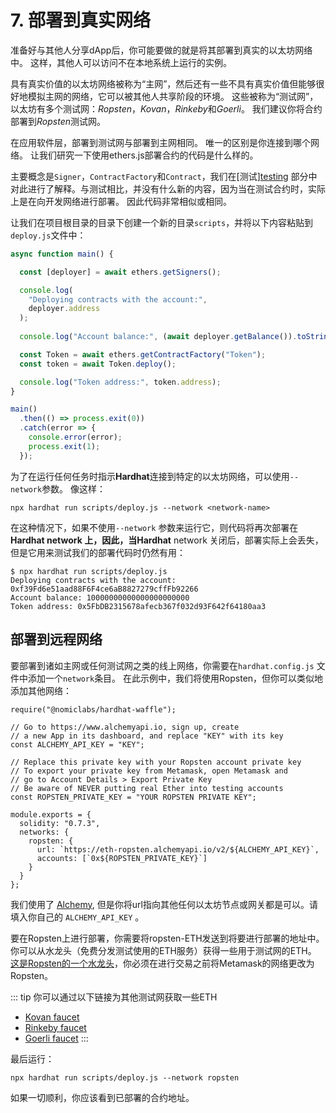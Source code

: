 # 7. 部署到真实网络
准备好与其他人分享dApp后，你可能要做的就是将其部署到真实的以太坊网络中。 这样，其他人可以访问不在本地系统上运行的实例。

具有真实价值的以太坊网络被称为“主网”，然后还有一些不具有真实价值但能够很好地模拟主网的网络，它可以被其他人共享阶段的环境。 这些被称为“测试网”，以太坊有多个测试网：*Ropsten*，*Kovan*，*Rinkeby*和*Goerli*。 我们建议你将合约部署到*Ropsten*测试网。

在应用软件层，部署到测试网与部署到主网相同。 唯一的区别是你连接到哪个网络。 让我们研究一下使用ethers.js部署合约的代码是什么样的。

主要概念是`Signer`，`ContractFactory`和`Contract`，我们在[测试][testing](testing-contracts.md) 部分中对此进行了解释。与测试相比，并没有什么新的内容，因为当在测试合约时，实际上是在向开发网络进行部署。 因此代码非常相似或相同。

让我们在项目根目录的目录下创建一个新的目录`scripts`，并将以下内容粘贴到 `deploy.js`文件中：

```js
async function main() {

  const [deployer] = await ethers.getSigners();

  console.log(
    "Deploying contracts with the account:",
    deployer.address
  );
  
  console.log("Account balance:", (await deployer.getBalance()).toString());

  const Token = await ethers.getContractFactory("Token");
  const token = await Token.deploy();

  console.log("Token address:", token.address);
}

main()
  .then(() => process.exit(0))
  .catch(error => {
    console.error(error);
    process.exit(1);
  });
```

为了在运行任何任务时指示**Hardhat**连接到特定的以太坊网络，可以使用`--network`参数。 像这样：

```
npx hardhat run scripts/deploy.js --network <network-name>
```

在这种情况下，如果不使用`--network` 参数来运行它，则代码将再次部署在**Hardhat network **上，因此，当**Hardhat** network 关闭后，部署实际上会丢失，但是它用来测试我们的部署代码时仍然有用：

```
$ npx hardhat run scripts/deploy.js
Deploying contracts with the account: 0xf39Fd6e51aad88F6F4ce6aB8827279cffFb92266
Account balance: 10000000000000000000000
Token address: 0x5FbDB2315678afecb367f032d93F642f64180aa3
```

## 部署到远程网络

要部署到诸如主网或任何测试网之类的线上网络，你需要在`hardhat.config.js` 文件中添加一个`network`条目。 在此示例中，我们将使用Ropsten，但你可以类似地添加其他网络：

```js{5,11,15-20}
require("@nomiclabs/hardhat-waffle");

// Go to https://www.alchemyapi.io, sign up, create
// a new App in its dashboard, and replace "KEY" with its key
const ALCHEMY_API_KEY = "KEY";

// Replace this private key with your Ropsten account private key
// To export your private key from Metamask, open Metamask and
// go to Account Details > Export Private Key
// Be aware of NEVER putting real Ether into testing accounts
const ROPSTEN_PRIVATE_KEY = "YOUR ROPSTEN PRIVATE KEY";

module.exports = {
  solidity: "0.7.3",
  networks: {
    ropsten: {
      url: `https://eth-ropsten.alchemyapi.io/v2/${ALCHEMY_API_KEY}`,
      accounts: [`0x${ROPSTEN_PRIVATE_KEY}`]
    }
  }
};
```

我们使用了 [Alchemy](https://alchemyapi.io/?r=7d60e34c-b30a-4ffa-89d4-3c4efea4e14b), 但是你将url指向其他任何以太坊节点或网关都是可以。请填入你自己的 `ALCHEMY_API_KEY` 。

要在Ropsten上进行部署，你需要将ropsten-ETH发送到将要进行部署的地址中。 你可以从水龙头（免费分发测试使用的ETH服务）获得一些用于测试网的ETH。 [这是Ropsten的一个水龙头](https://faucet.metamask.io/)，你必须在进行交易之前将Metamask的网络更改为Ropsten。

::: tip
你可以通过以下链接为其他测试网获取一些ETH

* [Kovan faucet](https://faucet.kovan.network/)
* [Rinkeby faucet](https://faucet.rinkeby.io/)
* [Goerli faucet](https://goerli-faucet.slock.it/)
:::

最后运行：
```
npx hardhat run scripts/deploy.js --network ropsten
```

如果一切顺利，你应该看到已部署的合约地址。

